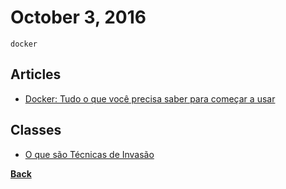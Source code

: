 # October 3, 2016

`docker`

## Articles

- [Docker: Tudo o que você precisa saber para começar a usar](https://medium.com/@hudsonbrendon/docker-tudo-o-que-voc%C3%AA-precisa-saber-para-come%C3%A7ar-a-usar-b82b2d4284f0#.504ustwi2)

## Classes

- [O que são Técnicas de Invasão](http://privado.tecnicasdeinvasao.com/#/blog/jo9jmeh9/video/rmsti71p)


[__Back__](../README.md)
